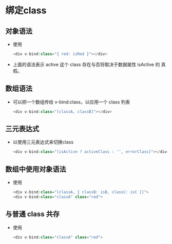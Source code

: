# 绑定class

## 对象语法

*   使用

    ```javascript
    <div v-bind:class="{ red: isRed }"></div>
    ```

*   上面的语法表示 active 这个 class 存在与否将取决于数据属性 isActive 的 真假。

## 数组语法

*   可以把一个数组传给 v-bind:class，以应用一个 class 列表

    ```javascript
    <div v-bind:class="[classA, classB]"></div>
    ```

## 三元表达式

*   以使用三元表达式来切换class

    ```javascript
    <div v-bind:class="[isActive ? activeClass : '', errorClass]"></div>
    ```

## 数组中使用对象语法

*   使用

    ```javascript
    <div v-bind:class="[classA, { classB: isB, classC: isC }]">
    <div v-bind:class="classA" class="red">
    ```

## 与普通 class 共存

*   使用

    ```javascript
    <div v-bind:class="classA" class="red">
    ```
